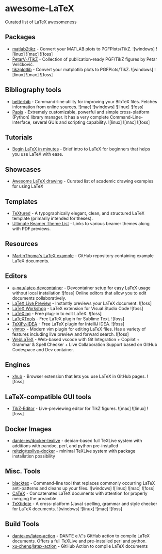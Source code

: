 # awesome-LaTeX

Curated list of LaTeX awesomeness

## Packages

- [matlab2tikz](https://github.com/matlab2tikz/matlab2tikz) - Convert your MATLAB plots to PGFPlots/TikZ. ![windows] ![linux] ![mac] ![foss]
- [PetarV-/TikZ](https://github.com/PetarV-/TikZ) - Collection of publication-ready PGF/TikZ figures by Petar Veličković.
- [tikzplotlib](https://github.com/nschloe/tikzplotlib) - Convert your matplotlib plots to PGFPlots/TikZ. ![windows] ![linux] ![mac] ![foss]

## Bibliography tools

- [betterbib](https://github.com/nschloe/betterbib) - Command-line utility for improving your BibTeX files. Fetches information from online sources. ![mac] ![windows] ![linux] ![foss]
- [Papis](https://github.com/papis/papis) - Extremely customizable, powerful and simple cross-platform (Python) library manager. It has a very complete Command-Line-Interface, several GUIs and scripting capability. ![linux] ![mac] ![foss]

## Tutorials

- [Begin LaTeX in minutes](https://github.com/luong-komorebi/Begin-Latex-in-minutes) - Brief intro to LaTeX for beginners that helps you use LaTeX with ease.

## Showcases

- [Awesome LaTeX drawing](https://github.com/xinychen/awesome-latex-drawing) - Curated list of academic drawing examples for using LaTeX

## Templates

- [TeXtured](https://github.com/jdujava/TeXtured) - A typographically elegant, clean, and structured LaTeX template (primarily intended for theses).
- [Ultimate Beamer Theme List](https://github.com/martinbjeldbak/ultimate-beamer-theme-list) - Links to various beamer themes along with PDF previews.

## Resources

- [MartinThoma's LaTeX example](https://github.com/MartinThoma/LaTeX-examples) - GitHub repository containing example LaTeX documents.

## Editors

- [a-nau/latex-devcontainer](https://github.com/a-nau/latex-devcontainer) - Devcontainer setup for easy LaTeX usage without local installation ![foss] Online editors that allow you to edit documents collaboratively.
- [LaTeX Live Preview](https://github.com/xuhdev/vim-latex-live-preview) - Instantly previews your LaTeX document. ![foss]
- [LaTeX Workshop](https://github.com/James-Yu/LaTeX-Workshop) - LaTeX extension for Visual Studio Code ![foss]
- [LaTeXing](https://github.com/LaTeXing/LaTeXing) - Free plug-in to edit LaTeX. ![foss]
- [LaTeXTools](https://github.com/SublimeText/LaTeXTools) - Free LaTeX plugin for Sublime Text. ![foss]
- [TeXiFy-IDEA](https://github.com/Hannah-Sten/TeXiFy-IDEA) - Free LaTeX plugin for IntelliJ IDEA. ![foss]
- [vimtex](https://github.com/lervag/vimtex) - Modern vim plugin for editing LaTeX files. Has a variety of features including live preview and forward search. ![foss]
- [WebLaTeX](https://github.com/sanjib-sen/weblatex) - Web-based vscode with Git Integration + Copilot + Grammar & Spell Checker + Live Collaboration Support based on GitHub Codespace and Dev container.

## Engines

- [xhub](https://github.com/nschloe/xhub) - Browser extension that lets you use LaTeX in GitHub pages. ![foss]

## LaTeX-compatible GUI tools

- [TikZ-Editor](https://github.com/fredokun/TikZ-Editor) - Live-previewing editor for TikZ figures. ![mac] ![linux] ![foss]

## Docker Images

- [dante-ev/docker-texlive](https://github.com/dante-ev/docker-texlive) - debian-based full TeXLive system with additions with pandoc, perl, and python pre-installed
- [reitzig/texlive-docker](https://github.com/reitzig/texlive-docker) - minimal TeXLive system with package installation possibility

## Misc. Tools

- [blacktex](https://github.com/nschloe/blacktex) - Command-line tool that replaces commonly occurring LaTeX anti-patterns and cleans up your files. ![windows] ![linux] ![mac] ![foss]
- [CaTeX](https://github.com/Alexis-benoist/CaTeX) - Concatenates LaTeX documents with attention for properly merging the preamble.
- [TeXtidote](https://github.com/sylvainhalle/textidote) - A cross-platform (Java) spelling, grammar and style checker for LaTeX documents. ![windows] ![linux] ![mac] ![foss]

## Build Tools

- [dante-ev/latex-action](https://github.com/dante-ev/latex-action) - DANTE e.V.'s GitHub action to compile LaTeX documents. Offers a full TeXLive and pre-installed perl and python.
- [xu-cheng/latex-action](https://github.com/xu-cheng/latex-action) - GitHub Action to compile LaTeX documents
